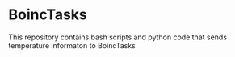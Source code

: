 # BoincTasks
This repository contains bash scripts and python code that sends temperature informaton to BoincTasks
